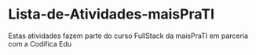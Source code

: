 # Lista-de-Atividades-maisPraTI
Estas atividades fazem parte do curso FullStack da maisPraTI em parceria com a Codifica Edu

